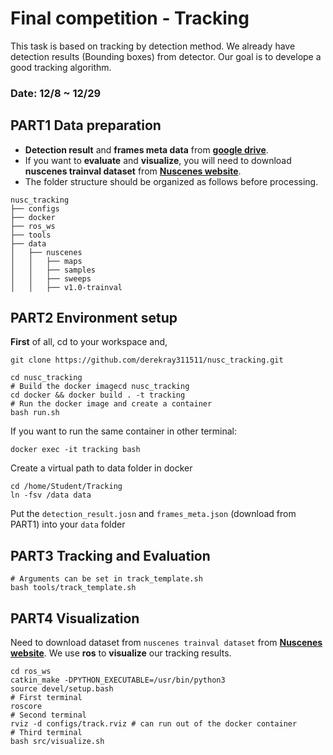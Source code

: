 # Final competition - Tracking
This task is based on tracking by detection method. We already have detection results (Bounding boxes) from detector. Our goal is to develope a good tracking algorithm.
### Date: 12/8 ~ 12/29

## PART1 Data preparation
- **Detection result** and **frames meta data** from [**google drive**](https://drive.google.com/drive/folders/13jmwcS2qu89QftSmrWmGpgQu20gF8YPl?usp=share_link).
- If you want to **evaluate** and **visualize**, you will need to download **nuscenes trainval dataset** from [**Nuscenes website**](https://www.nuscenes.org/nuscenes#download).
- The folder structure should be organized as follows before processing.
```
nusc_tracking
├── configs
├── docker
├── ros_ws
├── tools
├── data
│   ├── nuscenes
│   │   ├── maps
│   │   ├── samples
│   │   ├── sweeps
│   │   ├── v1.0-trainval
```

## PART2 Environment setup
**First** of all, cd to your workspace and,
```bash!
git clone https://github.com/derekray311511/nusc_tracking.git  
```
```bash!
cd nusc_tracking 
# Build the docker imagecd nusc_tracking 
cd docker && docker build . -t tracking
# Run the docker image and create a container
bash run.sh
```
If you want to run the same container in other terminal:
```bash!
docker exec -it tracking bash
```
Create a virtual path to data folder in docker
```bash!
cd /home/Student/Tracking
ln -fsv /data data
```
Put the `detection_result.josn` and `frames_meta.json` (download from PART1) into your `data` folder

## PART3 Tracking and Evaluation
```bash!
# Arguments can be set in track_template.sh
bash tools/track_template.sh
```

## PART4 Visualization
Need to download dataset from `nuscenes trainval dataset` from [**Nuscenes website**](https://www.nuscenes.org/nuscenes#download).
We use **ros** to **visualize** our tracking results.
```bash!
cd ros_ws
catkin_make -DPYTHON_EXECUTABLE=/usr/bin/python3
source devel/setup.bash
# First terminal
roscore
# Second terminal
rviz -d configs/track.rviz # can run out of the docker container
# Third terminal
bash src/visualize.sh
```
